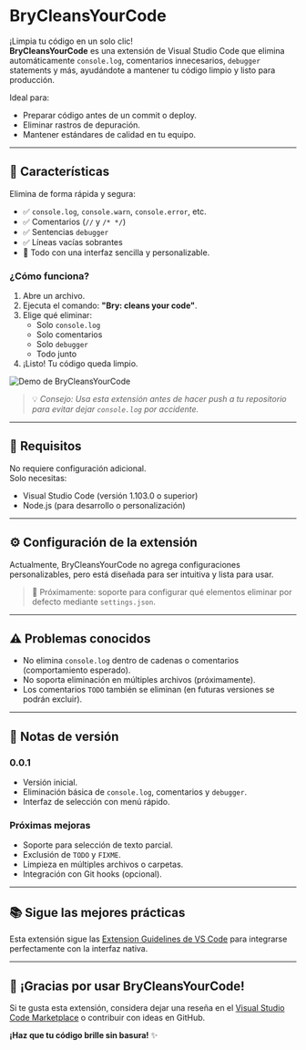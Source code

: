 # BryCleansYourCode

¡Limpia tu código en un solo clic!  
**BryCleansYourCode** es una extensión de Visual Studio Code que elimina automáticamente `console.log`, comentarios innecesarios, `debugger` statements y más, ayudándote a mantener tu código limpio y listo para producción.

Ideal para:
- Preparar código antes de un commit o deploy.
- Eliminar rastros de depuración.
- Mantener estándares de calidad en tu equipo.

---

## 🚀 Características

Elimina de forma rápida y segura:

- ✅ `console.log`, `console.warn`, `console.error`, etc.
- ✅ Comentarios (`//` y `/* */`)
- ✅ Sentencias `debugger`
- ✅ Líneas vacías sobrantes
- 🎯 Todo con una interfaz sencilla y personalizable.

### ¿Cómo funciona?

1. Abre un archivo.
2. Ejecuta el comando: **"Bry: cleans your code"**.
3. Elige qué eliminar:
   - Solo `console.log`
   - Solo comentarios
   - Solo `debugger`
   - Todo junto
4. ¡Listo! Tu código queda limpio.

![Demo de BryCleansYourCode](images/demo.gif)

> 💡 *Consejo: Usa esta extensión antes de hacer push a tu repositorio para evitar dejar `console.log` por accidente.*

---

## 🔧 Requisitos

No requiere configuración adicional.  
Solo necesitas:
- Visual Studio Code (versión 1.103.0 o superior)
- Node.js (para desarrollo o personalización)

---

## ⚙️ Configuración de la extensión

Actualmente, BryCleansYourCode no agrega configuraciones personalizables, pero está diseñada para ser intuitiva y lista para usar.

> 🔮 Próximamente: soporte para configurar qué elementos eliminar por defecto mediante `settings.json`.

---

## ⚠️ Problemas conocidos

- No elimina `console.log` dentro de cadenas o comentarios (comportamiento esperado).
- No soporta eliminación en múltiples archivos (próximamente).
- Los comentarios `TODO` también se eliminan (en futuras versiones se podrán excluir).

---

## 📝 Notas de versión

### 0.0.1
- Versión inicial.
- Eliminación básica de `console.log`, comentarios y `debugger`.
- Interfaz de selección con menú rápido.

### Próximas mejoras
- Soporte para selección de texto parcial.
- Exclusión de `TODO` y `FIXME`.
- Limpieza en múltiples archivos o carpetas.
- Integración con Git hooks (opcional).

---

## 📚 Sigue las mejores prácticas

Esta extensión sigue las [Extension Guidelines de VS Code](https://code.visualstudio.com/api/references/extension-guidelines) para integrarse perfectamente con la interfaz nativa.

---

## 🙌 ¡Gracias por usar BryCleansYourCode!

Si te gusta esta extensión, considera dejar una reseña en el [Visual Studio Code Marketplace](https://marketplace.visualstudio.com/) o contribuir con ideas en GitHub.

**¡Haz que tu código brille sin basura!** ✨
